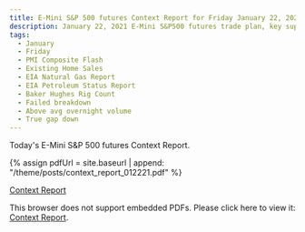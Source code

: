 ```yaml
---
title: E-Mini S&P 500 futures Context Report for Friday January 22, 2021
description: January 22, 2021 E-Mini S&P500 futures trade plan, key support and resistance zones, and volatility analysis.
tags:
  - January
  - Friday
  - PMI Composite Flash 
  - Existing Home Sales 
  - EIA Natural Gas Report 
  - EIA Petroleum Status Report 
  - Baker Hughes Rig Count 
  - Failed breakdown
  - Above avg overnight volume
  - True gap down
---
```


Today's E-Mini S&P 500 futures Context Report.

{% assign pdfUrl = site.baseurl | append: "/theme/posts/context_report_012221.pdf" %}

<a href="{{pdfUrl}}">Context Report</a>

<object data="{{pdfUrl}}" type="application/pdf" width="700px" height="700px">
    <p>This browser does not support embedded PDFs. Please click here to view it: <a href="{{pdfUrl}}">Context Report</a>.</p>
</object>

